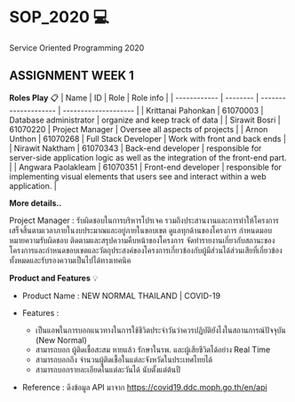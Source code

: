 # SOP_2020  :computer:
Service Oriented Programming 2020
## ASSIGNMENT WEEK 1
**Roles Play** :clipboard:
| Name         | ID       | Role                 | Role info            |
| ------------ | -------- | -------------------- | -------------------- |
| Krittanai Pahonkan | 61070003 | Database administrator | organize and keep track of data |
| Sirawit Bosri | 61070220 | Project Manager | Oversee all aspects of projects |
| Arnon Unthon | 61070268 | Full Stack Developer | Work with front and back ends |
| Nirawit Naktham | 61070343 | Back-end developer | responsible for server-side application logic as well as the integration of the front-end part. |
| Angwara Paolakleam | 61070351 | Front-end developer |  responsible for implementing visual elements that users see and interact within a web application. |

**More details..**

Project Manager : รับผิดชอบในการบริหารโปรเจค รวมถึงประสานงานและการทำให้โครงการเสร็จสิ้นตามเวลาภายในงบประมาณและอยู่ภายในขอบเขต ดูแลทุกด้านของโครงการ กำหนดมอบหมายความรับผิดชอบ ติดตามและสรุปความคืบหน้าของโครงการ จัดทำรายงานเกี่ยวกับสถานะของโครงการและกำหนดขอบเขตและวัตถุประสงค์ของโครงการเกี่ยวข้องกับผู้มีส่วนได้ส่วนเสียที่เกี่ยวข้องทั้งหมดและรับรองความเป็นไปได้ทางเทคนิค


**Product and Features**  :bulb:
* Product Name : NEW NORMAL THAILAND | COVID-19 
* Features : 
  - เป็นแอพในการบอกแนวทางในการใช้ชีวิตประจำวันว่าควรปฏิบัติยังไงในสถานการณ์ปัจจุบัน (New Normal)
  - สามารถบอก ผู้ติดเชื้อสะสม หายแล้ว รักษาในรพ. และผู้เสียชีวิตได้อย่าง Real Time
  - สามารถบอกถึง จำนวนผู้ติดเชื้อในแต่ละจังหวัดในประเทศไทยได้
  - สามารถบอกรายละเอียดในแต่ละวันได้ นับตั้งแต่ต้นปี
 
* Reference : ดึงข้อมูล API มาจาก https://covid19.ddc.moph.go.th/en/api
